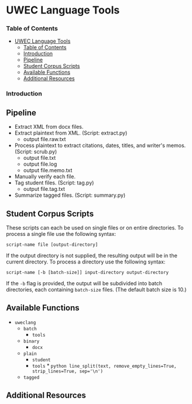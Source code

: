 UWEC Language Tools
===================

### Table of Contents
* [UWEC Language Tools](#uwec-language-tools)
	* [Table of Contents](#table-of-contents)
	* [Introduction](#introduction)
	* [Pipeline](#pipeline)
	* [Student Corpus Scripts](#student-corpus-scripts)
	* [Available Functions](#available-functions)
	* [Additional Resources](#additional-resources)

### Introduction



Pipeline
--------

* Extract XML from docx files.
* Extract plaintext from XML. (Script: extract.py)
	- output file.raw.txt
* Process plaintext to extract citations, dates, titles, and writer's memos. (Script: scrub.py)
	- output file.txt
	- output file.log
	- output file.memo.txt
* Manually verify each file.
* Tag student files. (Script: tag.py)
	- output file.tag.txt
* Summarize tagged files. (Script: summary.py)

Student Corpus Scripts
----------------------

These scripts can each be used on single files or on entire directories. To process a single file use the following syntax:

	script-name file [output-directory]

If the output directory is not supplied, the resulting output will be in the current directory. To process a directory use the following syntax:

	script-name [-b [batch-size]] input-directory output-directory

If the `-b` flag is provided, the output will be subdivided into batch directories, each containing `batch-size` files. (The default batch size is 10.)


Available Functions
-----------------------------

* `uweclang`
	* `batch`
		* `tools`
	* `binary`
		* `docx`
	* `plain`
		* `student`
		* `tools`
			* 
			  ```python
line_split(text, remove_empty_lines=True, strip_lines=True, sep='\n')
			  ```
	* `tagged`


Additional Resources
--------------------